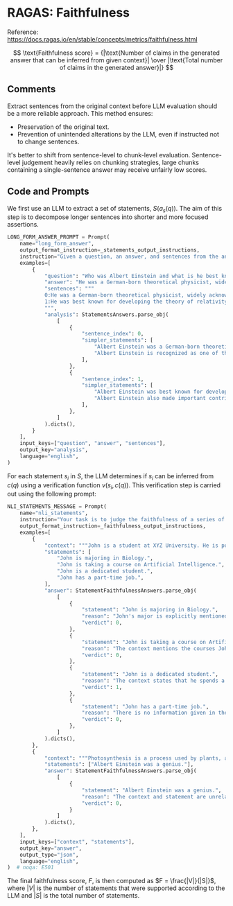 # RAGAS: Faithfulness
Reference: https://docs.ragas.io/en/stable/concepts/metrics/faithfulness.html

$$
\text{Faithfulness score} = {|\text{Number of claims in the generated answer that can be inferred from given context}| \over |\text{Total number of claims in the generated answer}|}
$$

## Comments

Extract sentences from the original context before LLM evaluation should be a more reliable approach. This method ensures:
- Preservation of the original text.
- Prevention of unintended alterations by the LLM, even if instructed not to change sentences.

It's better to shift from sentence-level to chunk-level evaluation. Sentence-level judgement heavily relies on chunking strategies, large chunks containing a single-sentence answer may receive unfairly low scores. 


## Code and Prompts

We first use an LLM to extract a set of statements, $S(a_s(q))$. The aim of this step is to decompose longer sentences into shorter and more focused assertions.

```python
LONG_FORM_ANSWER_PROMPT = Prompt(
    name="long_form_answer",
    output_format_instruction=_statements_output_instructions,
    instruction="Given a question, an answer, and sentences from the answer analyze the complexity of each sentence given under 'sentences' and break down each sentence into one or more fully understandable statements while also ensuring no pronouns are used in each statement. Format the outputs in JSON.",
    examples=[
        {
            "question": "Who was Albert Einstein and what is he best known for?",
            "answer": "He was a German-born theoretical physicist, widely acknowledged to be one of the greatest and most influential physicists of all time. He was best known for developing the theory of relativity, he also made important contributions to the development of the theory of quantum mechanics.",
            "sentences": """
            0:He was a German-born theoretical physicist, widely acknowledged to be one of the greatest and most influential physicists of all time. 
            1:He was best known for developing the theory of relativity, he also made important contributions to the development of the theory of quantum mechanics.
            """,
            "analysis": StatementsAnswers.parse_obj(
                [
                    {
                        "sentence_index": 0,
                        "simpler_statements": [
                            "Albert Einstein was a German-born theoretical physicist.",
                            "Albert Einstein is recognized as one of the greatest and most influential physicists of all time.",
                        ],
                    },
                    {
                        "sentence_index": 1,
                        "simpler_statements": [
                            "Albert Einstein was best known for developing the theory of relativity.",
                            "Albert Einstein also made important contributions to the development of the theory of quantum mechanics.",
                        ],
                    },
                ]
            ).dicts(),
        }
    ],
    input_keys=["question", "answer", "sentences"],
    output_key="analysis",
    language="english",
)
```

For each statement $s_i$ in $S$, the LLM determines if $s_i$ can be inferred from $c(q)$ using a verification function $v(s_i, c(q))$. This verification step is carried out using the following prompt:

```python
NLI_STATEMENTS_MESSAGE = Prompt(
    name="nli_statements",
    instruction="Your task is to judge the faithfulness of a series of statements based on a given context. For each statement you must return verdict as 1 if the statement can be directly inferred based on the context or 0 if the statement can not be directly inferred based on the context.",
    output_format_instruction=_faithfulness_output_instructions,
    examples=[
        {
            "context": """John is a student at XYZ University. He is pursuing a degree in Computer Science. He is enrolled in several courses this semester, including Data Structures, Algorithms, and Database Management. John is a diligent student and spends a significant amount of time studying and completing assignments. He often stays late in the library to work on his projects.""",
            "statements": [
                "John is majoring in Biology.",
                "John is taking a course on Artificial Intelligence.",
                "John is a dedicated student.",
                "John has a part-time job.",
            ],
            "answer": StatementFaithfulnessAnswers.parse_obj(
                [
                    {
                        "statement": "John is majoring in Biology.",
                        "reason": "John's major is explicitly mentioned as Computer Science. There is no information suggesting he is majoring in Biology.",
                        "verdict": 0,
                    },
                    {
                        "statement": "John is taking a course on Artificial Intelligence.",
                        "reason": "The context mentions the courses John is currently enrolled in, and Artificial Intelligence is not mentioned. Therefore, it cannot be deduced that John is taking a course on AI.",
                        "verdict": 0,
                    },
                    {
                        "statement": "John is a dedicated student.",
                        "reason": "The context states that he spends a significant amount of time studying and completing assignments. Additionally, it mentions that he often stays late in the library to work on his projects, which implies dedication.",
                        "verdict": 1,
                    },
                    {
                        "statement": "John has a part-time job.",
                        "reason": "There is no information given in the context about John having a part-time job.",
                        "verdict": 0,
                    },
                ]
            ).dicts(),
        },
        {
            "context": """Photosynthesis is a process used by plants, algae, and certain bacteria to convert light energy into chemical energy.""",
            "statements": ["Albert Einstein was a genius."],
            "answer": StatementFaithfulnessAnswers.parse_obj(
                [
                    {
                        "statement": "Albert Einstein was a genius.",
                        "reason": "The context and statement are unrelated",
                        "verdict": 0,
                    }
                ]
            ).dicts(),
        },
    ],
    input_keys=["context", "statements"],
    output_key="answer",
    output_type="json",
    language="english",
)  # noqa: E501
```

The final faithfulness score, $F$, is then computed as $F = \frac{|V|}{|S|}$, where $|V|$ is the number of statements that were supported according to the LLM and $|S|$ is the total number of statements.
